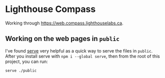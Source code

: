 # Lighthouse Compass

Working through <https://web.compass.lighthouselabs.ca>.

## Working on the web pages in `public`

I've found [serve]() very helpful as a quick way to serve the files in `public`. After you install serve with `npm i --global serve`, then from the root of this project, you can run:

```bash
serve ./public
```
